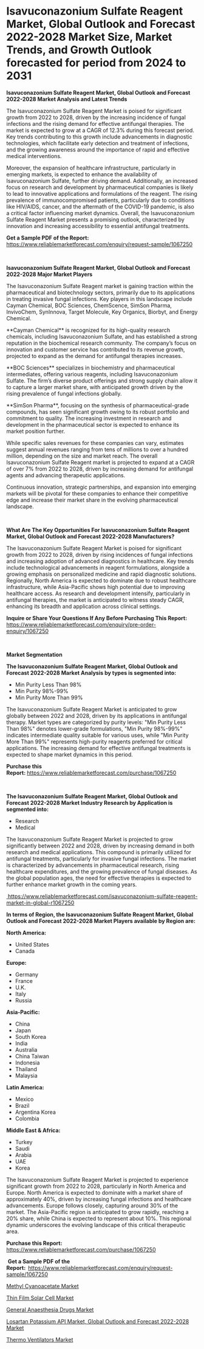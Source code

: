 <p><h1>Isavuconazonium Sulfate Reagent Market, Global Outlook and Forecast 2022-2028 Market Size, Market Trends, and Growth Outlook forecasted for period from 2024 to 2031</h1></p><p><strong>Isavuconazonium Sulfate Reagent Market, Global Outlook and Forecast 2022-2028 Market Analysis and Latest Trends</strong></p>
<p><p>The Isavuconazonium Sulfate Reagent Market is poised for significant growth from 2022 to 2028, driven by the increasing incidence of fungal infections and the rising demand for effective antifungal therapies. The market is expected to grow at a CAGR of 12.3% during this forecast period. Key trends contributing to this growth include advancements in diagnostic technologies, which facilitate early detection and treatment of infections, and the growing awareness around the importance of rapid and effective medical interventions.</p><p>Moreover, the expansion of healthcare infrastructure, particularly in emerging markets, is expected to enhance the availability of Isavuconazonium Sulfate, further driving demand. Additionally, an increased focus on research and development by pharmaceutical companies is likely to lead to innovative applications and formulations of the reagent. The rising prevalence of immunocompromised patients, particularly due to conditions like HIV/AIDS, cancer, and the aftermath of the COVID-19 pandemic, is also a critical factor influencing market dynamics. Overall, the Isavuconazonium Sulfate Reagent Market presents a promising outlook, characterized by innovation and increasing accessibility to essential antifungal treatments.</p></p>
<p><strong>Get a Sample PDF of the Report:&nbsp;</strong> <a href="https://www.reliablemarketforecast.com/enquiry/request-sample/1067250">https://www.reliablemarketforecast.com/enquiry/request-sample/1067250</a></p>
<p>&nbsp;</p>
<p><strong>Isavuconazonium Sulfate Reagent Market, Global Outlook and Forecast 2022-2028 Major Market Players</strong></p>
<p><p>The Isavuconazonium Sulfate Reagent market is gaining traction within the pharmaceutical and biotechnology sectors, primarily due to its applications in treating invasive fungal infections. Key players in this landscape include Cayman Chemical, BOC Sciences, ChemScence, SimSon Pharma, InvivoChem, SynInnova, Target Molecule, Key Organics, Biorbyt, and Energy Chemical.</p><p>**Cayman Chemical** is recognized for its high-quality research chemicals, including Isavuconazonium Sulfate, and has established a strong reputation in the biochemical research community. The company’s focus on innovation and customer service has contributed to its revenue growth, projected to expand as the demand for antifungal therapies increases.</p><p>**BOC Sciences** specializes in biochemistry and pharmaceutical intermediates, offering various reagents, including Isavuconazonium Sulfate. The firm’s diverse product offerings and strong supply chain allow it to capture a larger market share, with anticipated growth driven by the rising prevalence of fungal infections globally.</p><p>**SimSon Pharma**, focusing on the synthesis of pharmaceutical-grade compounds, has seen significant growth owing to its robust portfolio and commitment to quality. The increasing investment in research and development in the pharmaceutical sector is expected to enhance its market position further.</p><p>While specific sales revenues for these companies can vary, estimates suggest annual revenues ranging from tens of millions to over a hundred million, depending on the size and market reach. The overall Isavuconazonium Sulfate Reagent market is projected to expand at a CAGR of over 7% from 2022 to 2028, driven by increasing demand for antifungal agents and advancing therapeutic applications.</p><p>Continuous innovation, strategic partnerships, and expansion into emerging markets will be pivotal for these companies to enhance their competitive edge and increase their market share in the evolving pharmaceutical landscape.</p></p>
<p>&nbsp;</p>
<p><strong>What Are The Key Opportunities For Isavuconazonium Sulfate Reagent Market, Global Outlook and Forecast 2022-2028 Manufacturers?</strong></p>
<p><p>The Isavuconazonium Sulfate Reagent Market is poised for significant growth from 2022 to 2028, driven by rising incidences of fungal infections and increasing adoption of advanced diagnostics in healthcare. Key trends include technological advancements in reagent formulations, alongside a growing emphasis on personalized medicine and rapid diagnostic solutions. Regionally, North America is expected to dominate due to robust healthcare infrastructure, while Asia-Pacific shows high potential due to improving healthcare access. As research and development intensify, particularly in antifungal therapies, the market is anticipated to witness steady CAGR, enhancing its breadth and application across clinical settings.</p></p>
<p><strong>Inquire or Share Your Questions If Any Before Purchasing This Report:</strong> <a href="https://www.reliablemarketforecast.com/enquiry/pre-order-enquiry/1067250">https://www.reliablemarketforecast.com/enquiry/pre-order-enquiry/1067250</a></p>
<p>&nbsp;</p>
<p><strong>Market Segmentation</strong></p>
<p><strong>The Isavuconazonium Sulfate Reagent Market, Global Outlook and Forecast 2022-2028 Market Analysis by types is segmented into:</strong></p>
<p><ul><li>Min Purity Less Than 98%</li><li>Min Purity 98%-99%</li><li>Min Purity More Than 99%</li></ul></p>
<p><p>The Isavuconazonium Sulfate Reagent Market is anticipated to grow globally between 2022 and 2028, driven by its applications in antifungal therapy. Market types are categorized by purity levels: "Min Purity Less Than 98%" denotes lower-grade formulations, "Min Purity 98%-99%" indicates intermediate quality suitable for various uses, while "Min Purity More Than 99%" represents high-purity reagents preferred for critical applications. The increasing demand for effective antifungal treatments is expected to shape market dynamics in this period.</p></p>
<p><strong>Purchase this Report:&nbsp;</strong><a href="https://www.reliablemarketforecast.com/purchase/1067250">https://www.reliablemarketforecast.com/purchase/1067250</a></p>
<p>&nbsp;</p>
<p><strong>The Isavuconazonium Sulfate Reagent Market, Global Outlook and Forecast 2022-2028 Market Industry Research by Application is segmented into:</strong></p>
<p><ul><li>Research</li><li>Medical</li></ul></p>
<p><p>The Isavuconazonium Sulfate Reagent Market is projected to grow significantly between 2022 and 2028, driven by increasing demand in both research and medical applications. This compound is primarily utilized for antifungal treatments, particularly for invasive fungal infections. The market is characterized by advancements in pharmaceutical research, rising healthcare expenditures, and the growing prevalence of fungal diseases. As the global population ages, the need for effective therapies is expected to further enhance market growth in the coming years.</p></p>
<p><a href="https://www.reliablemarketforecast.com/isavuconazonium-sulfate-reagent-market-in-global-r1067250">&nbsp;https://www.reliablemarketforecast.com/isavuconazonium-sulfate-reagent-market-in-global-r1067250</a></p>
<p><strong>In terms of Region, the Isavuconazonium Sulfate Reagent Market, Global Outlook and Forecast 2022-2028 Market Players available by Region are:</strong></p>
<p>
    <p> <strong> North America: </strong>
        <ul>
            <li>United States</li>
            <li>Canada</li>
        </ul>
        </p> 
    <p> <strong> Europe: </strong>
        <ul>
            <li>Germany</li>
            <li>France</li>
            <li>U.K.</li>
            <li>Italy</li>
            <li>Russia</li>
        </ul>
        </p> 
    <p> <strong> Asia-Pacific: </strong>
        <ul>
            <li>China</li>
            <li>Japan</li>
            <li>South Korea</li>
            <li>India</li>
            <li>Australia</li>
            <li>China Taiwan</li>
            <li>Indonesia</li>
            <li>Thailand</li>
            <li>Malaysia</li>
        </ul>
        </p> 
    <p> <strong> Latin America: </strong>
        <ul>
            <li>Mexico</li>
            <li>Brazil</li>
            <li>Argentina Korea</li>
            <li>Colombia</li>
        </ul>
        </p> 
    <p> <strong> Middle East & Africa: </strong>
        <ul>
            <li>Turkey</li>
            <li>Saudi</li>
            <li>Arabia</li>
            <li>UAE</li>
            <li>Korea</li>
        </ul>
    </p>
    </p>
<p><p>The Isavuconazonium Sulfate Reagent Market is projected to experience significant growth from 2022 to 2028, particularly in North America and Europe. North America is expected to dominate with a market share of approximately 40%, driven by increasing fungal infections and healthcare advancements. Europe follows closely, capturing around 30% of the market. The Asia-Pacific region is anticipated to grow rapidly, reaching a 20% share, while China is expected to represent about 10%. This regional dynamic underscores the evolving landscape of this critical therapeutic area.</p></p>
<p><strong>Purchase this Report: </strong><a href="https://www.reliablemarketforecast.com/purchase/1067250">https://www.reliablemarketforecast.com/purchase/1067250</a></p>
<p>&nbsp;<strong>Get a Sample PDF of the Report:&nbsp;&nbsp;</strong><a href="https://www.reliablemarketforecast.com/enquiry/request-sample/1067250">https://www.reliablemarketforecast.com/enquiry/request-sample/1067250</a></p>
<p><strong></strong></p>
<p><p><a href="https://issuu.com/reportprime-2/docs/methyl-cyanoacetate-market-size-203_cfc32d36fd2a30">Methyl Cyanoacetate Market</a></p><p><a href="https://medium.com/@henrykihn_12939/the-growth-of-the-thin-film-solar-cell-market-has-been-significant-driven-by-various-critical-4a602c041551">Thin Film Solar Cell Market</a></p><p><a href="https://www.linkedin.com/pulse/what-innovations-market-trends-shaping-general-anaesthesia-ifizf?trackingId=YfmZ4bu%2FR8GVrItYhATX5w%3D%3D">General Anaesthesia Drugs Market</a></p><p><a href="https://github.com/sofayahoo2023/Market-Research-Report-List-6/blob/main/losartan-potassium-api-market-global-outlook-and-forecast-2022-2028-market.md">Losartan Potassium API Market, Global Outlook and Forecast 2022-2028 Market</a></p><p><a href="https://medium.com/@henrykihn_12939/the-global-thermo-ventilators-market-is-projected-to-experience-an-annual-growth-rate-of-10-3-bccf9d086c1b">Thermo Ventilators Market</a></p></p>